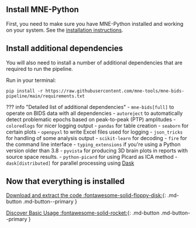 Install MNE-Python
------------------

First, you need to make sure you have MNE-Python installed and working on your
system. See the [installation instructions](https://mne.tools/stable/install/mne_python.html).

Install additional dependencies
-------------------------------

You will also need to install a number of additional dependencies that are
required to run the pipeline.

Run in your terminal:

```shell
pip install -r https://raw.githubusercontent.com/mne-tools/mne-bids-pipeline/main/requirements.txt
```

??? info "Detailed list of additional dependencies"
    - `mne-bids[full]` to operate on BIDS data with all dependencies
    - `autoreject` to automatically detect problematic epochs based on
      peak-to-peak (PTP) amplitudes
    - `coloredlogs` for nicer logging output
    - `pandas` for table creation
    - `seaborn` for certain plots
    - `openpyxl` to write Excel files used for logging
    - `json_tricks` for handling of some analysis output
    - `scikit-learn` for decoding
    - `fire` for the command line interface
    - `typing_extensions` if you're using a Python version older than 3.8
    - `pyvista` for producing 3D brain plots in reports with source space results.
    - `python-picard` for using Picard as ICA method
    - `dask[distributed]` for parallel processing using [Dask](https://dask.org)

Now that everything is installed
--------------------------------

[Download and extract the code :fontawesome-solid-floppy-disk:](https://github.com/mne-tools/mne-bids-pipeline/archive/refs/heads/main.zip){: .md-button .md-button--primary }

[Discover Basic Usage :fontawesome-solid-rocket:](basic_usage.md){: .md-button .md-button--primary }
